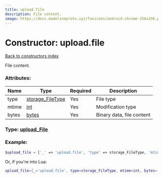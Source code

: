 ```yaml
---
title: upload.file
description: File content.
image: https://docs.madelineproto.xyz/favicons/android-chrome-256x256.png
---
```

# Constructor: upload.file  
[Back to constructors index](index.md)



File content.

### Attributes:

| Name     |    Type       | Required | Description |
|----------|---------------|----------|-------------|
|type|[storage\_FileType](../types/storage_FileType.md) | Yes|File type|
|mtime|[int](../types/int.md) | Yes|Modification type|
|bytes|[bytes](../types/bytes.md) | Yes|Binary data, file content|



### Type: [upload\_File](../types/upload_File.md)


### Example:

```php
$upload_file = ['_' => 'upload.file', 'type' => storage_FileType, 'mtime' => int, 'bytes' => 'bytes'];
```  


Or, if you're into Lua:

```lua
upload_file={_='upload.file', type=storage_FileType, mtime=int, bytes='bytes'}

```



